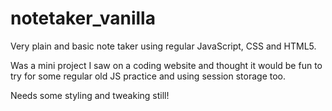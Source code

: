 # notetaker_vanilla

Very plain and basic note taker using regular JavaScript, CSS and HTML5.

Was a mini project I saw on a coding website and thought it would be fun to try for some regular old JS practice and using session storage too.

Needs some styling and tweaking still!

